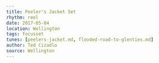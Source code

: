 ```yaml
---
title: Peeler's Jacket Set
rhythm: reel
date: 2017-05-04
location: Wellington
tags: focusset
tunes: [peelers-jacket.md, flooded-road-to-glenties.md]
author: Ted Cizadlo
source: Wellington
---
```

